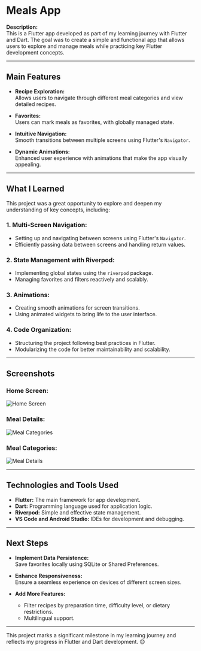 # Meals App  

**Description:**  
This is a Flutter app developed as part of my learning journey with Flutter and Dart. The goal was to create a simple and functional app that allows users to explore and manage meals while practicing key Flutter development concepts.  

---

## **Main Features**  

- **Recipe Exploration:**  
  Allows users to navigate through different meal categories and view detailed recipes.  

- **Favorites:**  
  Users can mark meals as favorites, with globally managed state.  

- **Intuitive Navigation:**  
  Smooth transitions between multiple screens using Flutter's `Navigator`.  

- **Dynamic Animations:**  
  Enhanced user experience with animations that make the app visually appealing.  

---

## **What I Learned**  

This project was a great opportunity to explore and deepen my understanding of key concepts, including:  

### **1. Multi-Screen Navigation:**  
- Setting up and navigating between screens using Flutter's `Navigator`.  
- Efficiently passing data between screens and handling return values.  

### **2. State Management with Riverpod:**  
- Implementing global states using the `riverpod` package.  
- Managing favorites and filters reactively and scalably.  

### **3. Animations:**  
- Creating smooth animations for screen transitions.  
- Using animated widgets to bring life to the user interface.  

### **4. Code Organization:**  
- Structuring the project following best practices in Flutter.  
- Modularizing the code for better maintainability and scalability.  

---

## **Screenshots**  

### **Home Screen:**  
![Home Screen](https://github.com/davileao/mealsapp/assets/105323415/9deea707-e3d7-4f28-b8e9-75e79176e4ab)  

### **Meal Details:**  
![Meal Categories](https://github.com/davileao/mealsapp/assets/105323415/6e04ba5f-3198-4361-8629-861c3e1fa144)  

### **Meal Categories:**  
![Meal Details](https://github.com/davileao/mealsapp/assets/105323415/cb77ef18-bc9e-49e5-beec-a54506298564)  

---

## **Technologies and Tools Used**  

- **Flutter:** The main framework for app development.  
- **Dart:** Programming language used for application logic.  
- **Riverpod:** Simple and effective state management.  
- **VS Code and Android Studio:** IDEs for development and debugging.  

---

## **Next Steps**  

- **Implement Data Persistence:**  
  Save favorites locally using SQLite or Shared Preferences.  

- **Enhance Responsiveness:**  
  Ensure a seamless experience on devices of different screen sizes.  

- **Add More Features:**  
  - Filter recipes by preparation time, difficulty level, or dietary restrictions.  
  - Multilingual support.  


---

This project marks a significant milestone in my learning journey and reflects my progress in Flutter and Dart development. 😊  
